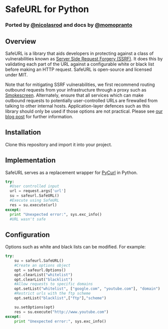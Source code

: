 # SafeURL for Python
### Ported by [@nicolasrod](https://github.com/nicolasrod) and docs by [@momopranto](https://github.com/momopranto)

## Overview
SafeURL is a library that aids developers in protecting against a class of vulnerabilities known as [Server Side Request Forgery (SSRF)](http://www.acunetix.com/blog/articles/server-side-request-forgery-vulnerability/). It does this by validating each part of the URL against a configurable white or black list before making an HTTP request. SafeURL is open-source and licensed under MIT.

Note that for mitigating SSRF vulnerabilities, we first recommend routing outbound requests from your infrastructure through a proxy such as [Smokescreen](https://github.com/stripe/smokescreen). Alternately, ensure that all services which can make outbound requests to potentially user-controlled URLs are firewalled from talking to other internal hosts. Application-layer defences such as this library should only be used if those options are not practical. Please see [our blog post](https://blog.includesecurity.com/2023/03/mitigating-ssrf-in-2023/) for further information.

## Installation
Clone this repository and import it into your project.

## Implementation
SafeURL serves as a replacement wrapper for [PyCurl](http://pycurl.io/) in Python.

```python
try:
  #User controlled input
  url = request.args['url']
  su = safeurl.SafeURL()
  #Execute using SafeURL
  res = su.execute(url)
except:
  print "Unexpected error:", sys.exc_info()
  #URL wasn't safe
```

## Configuration
Options such as white and black lists can be modified. For example:

```python
try:
    su = safeurl.SafeURL()
    #Create an options object
    opt = safeurl.Options()
    opt.clearList("whitelist")
    opt.clearList("blacklist")
    #Allow requests to specific domains
    opt.setList("whitelist", ["google.com", "youtube.com"], "domain")
    #Restrict urls with the ftp scheme
    opt.setList("blacklist",["ftp"],"scheme")

    su.setOptions(opt)
    res = su.execute("http://www.youtube.com")
except:
    print "Unexpected error:", sys.exc_info()
```
